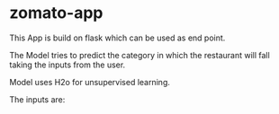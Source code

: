 # zomato-app

This App is build on flask which can be used as end point.

The Model tries to predict the category in which the restaurant will fall taking the inputs from the user.

Model uses H2o for unsupervised learning.

The inputs are:
